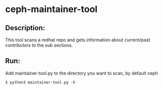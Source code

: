 # ceph-maintainer-tool

## Description:
This tool scans a redhat repo and gets information about current/past contributors to the sub sections.


## Run:
Add maintainer-tool.py to the directory you want to scan, by default ceph

```
$ python3 maintainer-tool.py -h
```
